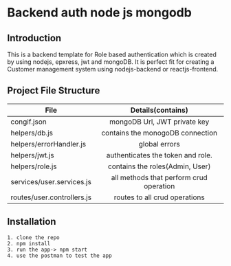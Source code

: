 # Backend auth node js mongodb

## Introduction

This is a backend template for Role based authentication which is created by using nodejs, epxress, jwt and mongoDB.
It is perfect fit for creating a Customer management system using nodejs-backend or reactjs-frontend.

## Project File Structure

| File                       |            Details(contains)            |
| -------------------------- | :-------------------------------------: |
| congif.json                |      mongoDB Url, JWT private key       |
| helpers/db.js              |    contains the monogoDB connection     |
| helpers/errorHandler.js    |              global errors              |
| helpers/jwt.js             |    authenticates the token and role.    |
| helpers/role.js            |     contains the roles(Admin, User)     |
| services/user.services.js  | all methods that perform crud operation |
| routes/user.controllers.js |      routes to all crud operations      |

## Installation

    1. clone the repo
    2. npm install
    3. run the app-> npm start
    4. use the postman to test the app
